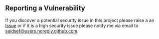 ## Reporting a Vulnerability

If you discover a potential security issue in this project please raise a an [Issue](/issues) or if it is a high security issue please notify me via email to saidsef@users.noreply.github.com.
